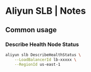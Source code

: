 # Aliyun SLB | Notes

## Common usage

### Describe Health Node Status

```bash
aliyun slb DescribeHealthStatus \
    --LoadBalancerId lb-xxxxx \
    --RegionId us-east-1
```
